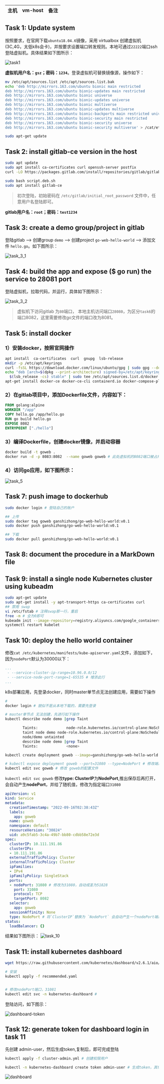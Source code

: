|主机|vm-host|备注|
|- |- | -|


## Task 1: Update system

按照要求，在官网下载`ubuntu18.04.6`镜像，采用 virtualbox 创建虚拟机(3C,4G，太低k8s会卡)，并按要求设置端口转发规则。本地可通过`22222`端口ssh登陆虚拟机。具体结果如下图所示：

![task1](./img/task_1.png)

**虚拟机用户名：`gsz`；密码：`1234`**。登录虚拟机可替换镜像源，操作如下：
```sh
mv /etc/apt/sources.list /etc/apt/sources.list.bak
echo 'deb http://mirrors.163.com/ubuntu bionic main restricted
deb http://mirrors.163.com/ubuntu bionic-updates main restricted
deb http://mirrors.163.com/ubuntu bionic universe
deb http://mirrors.163.com/ubuntu bionic-updates universe
deb http://mirrors.163.com/ubuntu bionic multiverse
deb http://mirrors.163.com/ubuntu bionic-updates multiverse
deb http://mirrors.163.com/ubuntu bionic-backports main restricted universe multiverse
deb http://mirrors.163.com/ubuntu bionic-security main restricted
deb http://mirrors.163.com/ubuntu bionic-security universe
deb http://mirrors.163.com/ubuntu bionic-security multiverse' > /cat/etc/apt/sources.list

sudo apt-get update
```

## Task 2: install gitlab-ce version in the host

```sh
sudo apt update
sudo apt install ca-certificates curl openssh-server postfix
curl -LO https://packages.gitlab.com/install/repositories/gitlab/gitlab-ce/script.deb.sh

sudo bash script.deb.sh
sudo apt install gitlab-ce
```

> 初次登陆，初始密码在 `/etc/gitlab/initial_root_password` 文件中，任意用户名登陆即可。

**gitlab用户名：`root`；密码：`test1234`**

## Task 3: create a demo group/project in gitlab

登陆gitlab --> 创建group `demo` --> 创建project `go-web-hello-world` --> 添加文件 `hello.go`。如下图所示：

![task_3_1](./img/task_3_1.png)

## Task 4: build the app and expose ($ go run) the service to 28081 port

登陆虚拟机，拉取代码，并运行，具体如下图所示：

![task_3_2](./img/task_3_2.png)

> 虚拟机下访问gitlab 为`80`端口， 本地主机访问端口`28080`，为区分`task6`的端口8082，这里需要修改go文件的端口改为8081。

## Task 5: install docker

### 1）安装docker，按照官网操作
```sh
apt install  ca-certificates  curl  gnupg  lsb-release
mkdir -p /etc/apt/keyrings
curl -fsSL https://download.docker.com/linux/ubuntu/gpg | sudo gpg --dearmor -o /etc/apt/keyrings/docker.gpg
echo "deb [arch=$(dpkg --print-architecture) signed-by=/etc/apt/keyrings/docker.gpg] https://download.docker.com/linux/ubuntu \
  $(lsb_release -cs) stable" | sudo tee /etc/apt/sources.list.d/docker.list > /dev/null
apt-get install docker-ce docker-ce-cli containerd.io docker-compose-plugin
```

### 2）在gitlab项目中，添加Dockerfile文件，内容如下：

```dockerfile
FROM golang:alpine 
WORKDIR "/app" 
COPY hello.go /app/hello.go
RUN go build hello.go
EXPOSE 8082
ENTRYPOINT ["./hello"]
```

### 3）编译Dockerfile，创建docker镜像，并启动容器

```sh
docker build -t goweb .
docker run -d -p 8083:8082  --name goweb goweb # 此处虚拟机的8082端口被占用，替换为80883
```

### 4）访问go应用，如下图所示：
![task_5](./img/task_5.png)

## Task 7: push image to dockerhub

```sh
sudo docker login # 登陆自己的账户

## 上传
sudo docker tag goweb ganshizhong/go-web-hello-world:v0.1
sudo docker push ganshizhong/go-web-hello-world:v0.1

## 下载
sudo docker pull ganshizhong/go-web-hello-world:v0.1
```

## Task 8: document the procedure in a MarkDown file


## Task 9: install a single node Kubernetes cluster using kubeadm

```sh
sudo apt-get update
sudo apt-get install -y apt-transport-https ca-certificates curl
## 禁用 swap
vi /etc/fstab # 注释swap那一行，重启
free -m # 全为0即可
kubeadm init --image-repository=registry.aliyuncs.com/google_containers 
systemctl restart kubelet
```

## Task 10: deploy the hello world container

修改`cat /etc/kubernetes/manifests/kube-apiserver.yaml`文件，添加如下，因为`nodePort`默认为30000以下：
```yml
...
 - --service-cluster-ip-range=10.96.0.0/12
 - --service-node-port-range=1-65535 # 增添此行
...
```

k8s部署应用，先登录docker，同时master单节点无法创建应用，需要如下操作

```sh
# 
docker login # 貌似不是从本地下载的，需要先登录

# master单节点 无法创建，先进行如下操作
kubectl describe node demo |grep Taint

        Taints:             node-role.kubernetes.io/control-plane:NoSchedule
        taint node demo node-role.kubernetes.io/control-plane:NoSchedule-
        node/demo untainted
        describe node demo |grep Taint
        Taints:             <none>

kubectl create deployment goweb --image=ganshizhong/go-web-hello-world:v0.1 # 创建应用

# kubectl expose deployment goweb --port=31080 --type=NodePort # 修改端口类型
kubectl edit svc goweb # 修改 goweb的配置文件
```
`kubectl edit svc goweb` 修改**type: ClusterIP**为**NodePort**,推出保存后再打开，会自动产生**nodePort**，并给了随机值，修改为指定端口`31080`
```yml
apiVersion: v1
kind: Service
metadata:
  creationTimestamp: "2022-09-16T02:38:43Z"
  labels:
    app: goweb
  name: goweb
  namespace: default
  resourceVersion: "30824"
  uid: a9c5fab5-3c4a-49b7-bb80-cdbb58e72e3d
spec:
  clusterIP: 10.111.191.86
  clusterIPs:
  - 10.111.191.86
  externalTrafficPolicy: Cluster
  internalTrafficPolicy: Cluster
  ipFamilies:
  - IPv4
  ipFamilyPolicy: SingleStack
  ports:
  - nodePort: 31080 # 修改为31080，自动成圣为51828
    port: 31080
    protocol: TCP
    targetPort: 8082
  selector:
    app: goweb
  sessionAffinity: None
  type: NodePort # 将`ClusterIP`替换为 `NodePort` 会自动产生一个nodePort端口，修改即可
status:
  loadBalancer: {}
```
结果如下图所示：
![task_10](./img/task10.png)

## Task 11: install kubernetes dashboard

```sh
wget https://raw.githubusercontent.com/kubernetes/dashboard/v2.6.1/aio/deploy/recommended.yaml

# 安装
kubectl apply -f recommended.yaml


# 修改nodePort端口，31081
kubectl edit svc -n kubernetes-dashboard #
```

登陆访问，如下图示：

![dashboard-token](./img/dashboard_token.png)

## Task 12: generate token for dashboard login in task 11

先创建 admin-user，然后生成token,复制后，即可完成登陆

```sh
kubectl apply -f cluster-admin.yml # 创建权限用户

kubectl -n kubernetes-dashboard create token admin-user # 生成token，其他方式不行，版本问题
```
![dashboard](./img/dashboard.png)